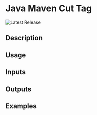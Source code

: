 # Java Maven Cut Tag

![Latest Release](https://img.shields.io/github/v/release/p6m-actions/java-maven-cut-tag?style=flat-square&label=Latest%20Release&color=blue)

## Description

## Usage

## Inputs

## Outputs

## Examples